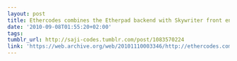 ```yaml
---
layout: post
title: Ether­codes combines the Ether­pad backend with Sky­writer front end.
date: '2010-09-08T01:55:20+02:00'
tags: 
tumblr_url: http://saji-codes.tumblr.com/post/1083570224
link: 'https://web.archive.org/web/20101110003346/http://ethercodes.com/'
---
```


